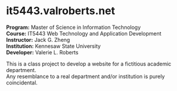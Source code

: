 # it5443.valroberts.net
<b>Program:</b> Master of Science in Information Technology</br>
<b>Course:</b> IT5443 Web Technology and Application Development</br>
<b>Instructor:</b> Jack G. Zheng</br>
<b>Institution:</b> Kennesaw State University</br>
<b>Developer:</b> Valerie L. Roberts</br>

This is a class project to develop a website for a fictitious academic department.</br> 
Any resemblance to a real department and/or institution is purely coincidental.</br>
